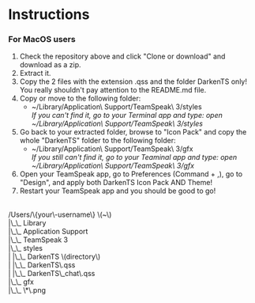 # Instructions

### For MacOS users
1. Check the repository above and click "Clone or download" and download as a zip\.
2. Extract it\.
3. Copy the 2 files with the extension \.qss and the folder DarkenTS only\! You really shouldn't pay attention to the README\.md file\.
4. Copy or move to the following folder:
	* ~/Library/Application\\ Support/TeamSpeak\\ 3/styles<br />
   *If you can't find it, go to your Terminal app and type: open ~/Library/Application\\ Support/TeamSpeak\\ 3/styles*
5. Go back to your extracted folder, browse to "Icon Pack" and copy the whole "DarkenTS" folder to the following folder:
	* ~/Library/Application\\ Support/TeamSpeak\\ 3/gfx<br />
   *If you still can't find it, go to your Teaminal app and type: open ~/Library/Application\\ Support/TeamSpeak\\ 3/gfx*
6. Open your TeamSpeak app, go to Preferences \(Command \+ ,\), go to "Design", and apply both DarkenTS Icon Pack AND Theme\!
7. Restart your TeamSpeak app and you should be good to go\!
<br />
/Users/\{your\-username\} \(~\)<br />
         |\_\_ Library<br />
                |\_\_ Application Support<br />
                            |\_\_ TeamSpeak 3<br />
                                     |\_\_ styles<br />
                                     |      |\_\_ DarkenTS \(directory\)<br />
                                     |      |\_\_ DarkenTS\.qss<br />
                                     |      |\_\_ DarkenTS\_chat\.qss<br />
                                     |\_\_ gfx<br />
                                          |\_\_ \*\.png<br />
